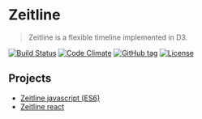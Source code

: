 # Zeitline

> Zeitline is a flexible timeline implemented in D3.

[![Build Status](https://img.shields.io/travis/octree-gva/Zeitline.svg?style=flat-square)](https://travis-ci.org/octree-gva/Zeitline)
[![Code Climate](https://img.shields.io/codeclimate/github/octree-gva/Zeitline.svg?style=flat-square)]()
[![GitHub tag](https://img.shields.io/github/tag/octree-gva/zeitline.svg?style=flat-square)]()
[![License](https://img.shields.io/github/license/octree-gva/d3-timeline.svg?style=flat-square)]()

## Projects

 - [Zeitline javascript (ES6)](packages/zeitline)
 - [Zeitline react](packages/zeitline-react)
